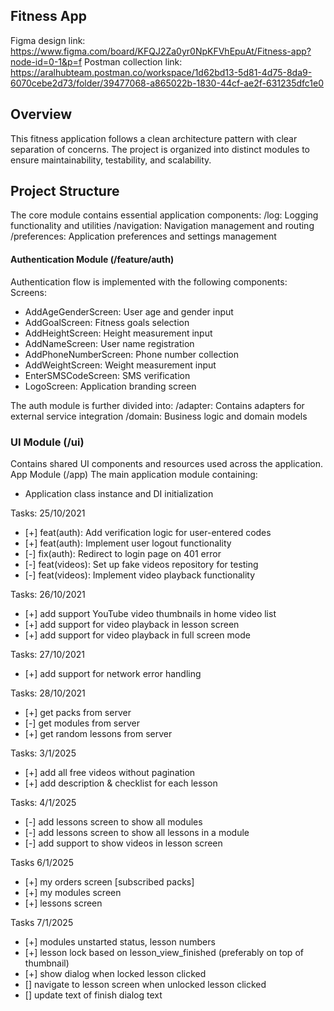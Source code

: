 ## Fitness App

Figma design link: https://www.figma.com/board/KFQJ2Za0yr0NpKFVhEpuAt/Fitness-app?node-id=0-1&p=f
Postman collection link: https://aralhubteam.postman.co/workspace/1d62bd13-5d81-4d75-8da9-6070cebe2d73/folder/39477068-a865022b-1830-44cf-ae2f-631235dfc1e0

## Overview
This fitness application follows a clean architecture pattern with clear separation of concerns. The project is organized into distinct modules to ensure maintainability, testability, and scalability.

## Project Structure
The core module contains essential application components:
/log: Logging functionality and utilities
/navigation: Navigation management and routing
/preferences: Application preferences and settings management

#### Authentication Module (/feature/auth)
Authentication flow is implemented with the following components:
Screens:
- AddAgeGenderScreen: User age and gender input
- AddGoalScreen: Fitness goals selection
- AddHeightScreen: Height measurement input
- AddNameScreen: User name registration
- AddPhoneNumberScreen: Phone number collection
- AddWeightScreen: Weight measurement input
- EnterSMSCodeScreen: SMS verification
- LogoScreen: Application branding screen

The auth module is further divided into:
/adapter: Contains adapters for external service integration
/domain: Business logic and domain models

### UI Module (/ui)
Contains shared UI components and resources used across the application.
App Module (/app)
The main application module containing:
- Application class instance and DI initialization

Tasks: 25/10/2021 
- [+]  feat(auth): Add verification logic for user-entered codes
- [+]  feat(auth): Implement user logout functionality
- [-]  fix(auth): Redirect to login page on 401 error
- [-]  feat(videos): Set up fake videos repository for testing
- [-]  feat(videos): Implement video playback functionality

Tasks: 26/10/2021
- [+]  add support YouTube video thumbnails in home video list
- [+]  add support for video playback in lesson screen
- [+]  add support for video playback in full screen mode

Tasks: 27/10/2021
- [+] add support for network error handling

Tasks: 28/10/2021
- [+] get packs from server
- [-] get modules from server
- [+] get random lessons from server

Tasks: 3/1/2025 
- [+] add all free videos without pagination 
- [+] add description & checklist for each lesson

Tasks: 4/1/2025
- [-] add lessons screen to show all modules 
- [-] add lessons screen to show all lessons in a module
- [-] add support to show videos in lesson screen

Tasks 6/1/2025
- [+] my orders screen [subscribed packs]
- [+] my modules screen 
- [+] lessons screen

Tasks 7/1/2025
- [+] modules unstarted status, lesson numbers 
- [+] lesson lock based on lesson_view_finished (preferably on top of thumbnail)
- [+] show dialog when locked lesson clicked 
- [] navigate to lesson screen when unlocked lesson clicked
- [] update text of finish dialog text 


